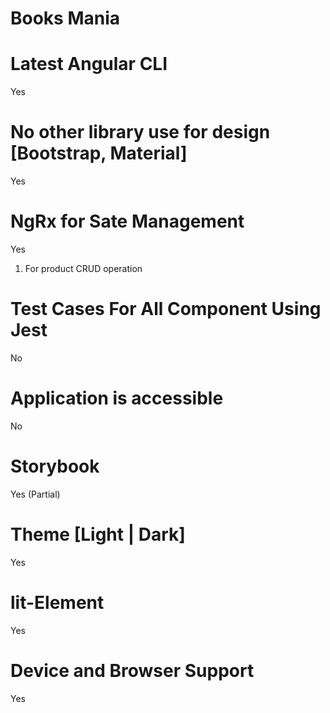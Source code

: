 # Books Mania

# Latest Angular CLI
  Yes
# No other library use for design [Bootstrap, Material]
  Yes
# NgRx for Sate Management
  Yes
1) For product CRUD operation

# Test Cases For All Component Using Jest
  No
# Application is accessible
  No
# Storybook
  Yes (Partial)
# Theme [Light | Dark]
  Yes
# lit-Element
  Yes
# Device and Browser Support
  Yes
